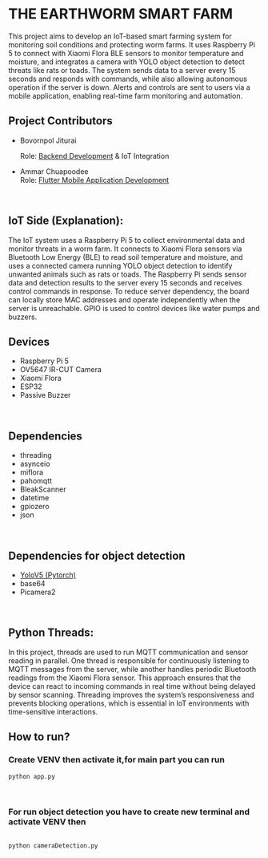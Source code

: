 
<h1>THE EARTHWORM SMART FARM</h1>
<span>This project aims to develop an IoT-based smart farming system for monitoring soil conditions and protecting worm farms. It uses Raspberry Pi 5 to connect with Xiaomi Flora BLE sensors to monitor temperature and moisture, and integrates a camera with YOLO object detection to detect threats like rats or toads. The system sends data to a server every 15 seconds and responds with commands, while also allowing autonomous operation if the server is down. Alerts and controls are sent to users via a mobile application, enabling real-time farm monitoring and automation.
</span>


<h2>Project Contributors</h2>
<ul>
  <li>Bovornpol Jiturai</li>
  
   <span>Role: <a href=https://github.com/thirds1000rr/SmatFarm_nodejs_sql>Backend Development</a> & IoT Integration</span>
  <li>Ammar Chuapoodee</li>
    <span>Role: <a href=https://github.com/mmarchu/Earthworms-SmartFarm>Flutter Mobile Application Development</a></span>
</ul>
<br>
<h2>IoT Side (Explanation):</h2>
<span>
The IoT system uses a Raspberry Pi 5 to collect environmental data and monitor threats in a worm farm. It connects to Xiaomi Flora sensors via Bluetooth Low Energy (BLE) to read soil temperature and moisture, and uses a connected camera running YOLO object detection to identify unwanted animals such as rats or toads. The Raspberry Pi sends sensor data and detection results to the server every 15 seconds and receives control commands in response. To reduce server dependency, the board can locally store MAC addresses and operate independently when the server is unreachable. GPIO is used to control devices like water pumps and buzzers.
</span>
<br>
<h2>Devices</h2>
<ul>
<li>Raspberry Pi 5 </li>
<li>OV5647 IR-CUT Camera</li>
<li>Xiaomi Flora</li>
<li>ESP32</li>
<li>Passive Buzzer</li>
</ul>
<br>
<h2>Dependencies</h2>
  <ul>
    <li>threading</li>
    <li>asynceio</li>
    <li>miflora</li>
    <li>pahomqtt</li>
    <li>BleakScanner</li>
    <li>datetime</li>
    <li>gpiozero</li>
    <li>json</li>
  </ul>
  <br>
<h2>Dependencies for object detection</h2>
<ul>
<li><a href=https://github.com/ultralytics/yolov5>YoloV5 (Pytorch)</a></li>
<li>base64</li>
<li>Picamera2</li>
</ul>
<br>
<h2>Python Threads:</h2>
<span>
In this project, threads are used to run MQTT communication and sensor reading in parallel. One thread is responsible for continuously listening to MQTT messages from the server, while another handles periodic Bluetooth readings from the Xiaomi Flora sensor. This approach ensures that the device can react to incoming commands in real time without being delayed by sensor scanning. Threading improves the system’s responsiveness and prevents blocking operations, which is essential in IoT environments with time-sensitive interactions.
</span>


<h2>How to run?</h2>
<h3> Create VENV then activate it,for main part you can run </h3>
<pre>
<code>python app.py</code>
</pre>
<br>
<h3>For run object detection you have to <b>create new terminal and activate VENV then </b></h3>
<pre>
<code>
python cameraDetection.py
</code>
</pre>




